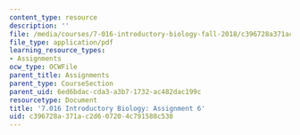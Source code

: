 ```yaml
---
content_type: resource
description: ''
file: /media/courses/7-016-introductory-biology-fall-2018/c396728a371ac2d607204c791588c538_MIT7_016F18PS6.pdf
file_type: application/pdf
learning_resource_types:
- Assignments
ocw_type: OCWFile
parent_title: Assignments
parent_type: CourseSection
parent_uid: 6ed6bdac-cda3-a3b7-1732-ac482dac199c
resourcetype: Document
title: '7.016 Introductory Biology: Assignment 6'
uid: c396728a-371a-c2d6-0720-4c791588c538
---
```

